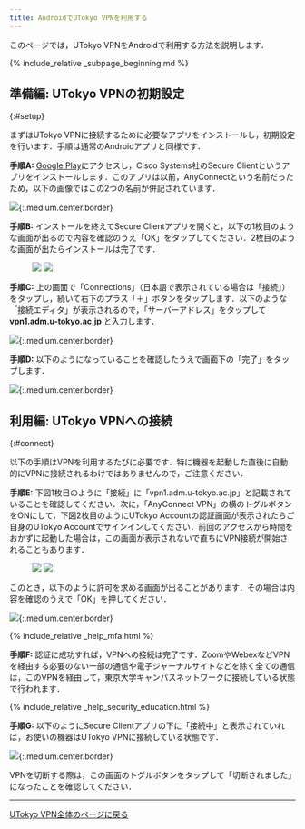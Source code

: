 ```yaml
---
title: AndroidでUTokyo VPNを利用する 
---
```


このページでは，UTokyo VPNをAndroidで利用する方法を説明します．

{% include_relative _subpage_beginning.md %}

## 準備編: UTokyo VPNの初期設定
{:#setup}

まずはUTokyo VPNに接続するために必要なアプリをインストールし，初期設定を行います．手順は通常のAndroidアプリと同様です．

**手順A:** [Google Play](https://play.google.com/store/apps/details?id=com.cisco.anyconnect.vpn.android.avf)にアクセスし，Cisco Systems社のSecure Clientというアプリをインストールします．このアプリは以前，AnyConnectという名前だったため，以下の画像ではこの2つの名前が併記されています．

![](img/android01-play-store.png){:.medium.center.border}

**手順B:** インストールを終えてSecure Clientアプリを開くと，以下の1枚目のような画面が出るので内容を確認のうえ「OK」をタップしてください．2枚目のような画面が出たらインストールは完了です．

<figure class="gallery">
  <img src="img/android02-install-1.png" class="border">
  <img src="img/android03-install-2.png" class="border">
</figure>

**手順C:** 上の画面で「Connections」（日本語で表示されている場合は「接続」）をタップし，続いて右下のプラス「＋」ボタンをタップします．以下のような「接続エディタ」が表示されるので，「サーバーアドレス」をタップして **vpn1.adm.u-tokyo.ac.jp** と入力します．

![](img/android04-connect-editor.png){:.medium.center.border}

**手順D:** 以下のようになっていることを確認したうえで画面下の「完了」をタップします．

![](img/android05-connect-editing.png){:.medium.center.border}

## 利用編: UTokyo VPNへの接続
{:#connect}

以下の手順はVPNを利用するたびに必要です．特に機器を起動した直後に自動的にVPNに接続されるわけではありませんので，ご注意ください．

**手順E:** 下図1枚目のように「接続」に「vpn1.adm.u-tokyo.ac.jp」と記載されていることを確認してください．次に，「AnyConnect VPN」の横のトグルボタンをONにして，下図2枚目のようにUTokyo Accountの認証画面が表示されたらご自身のUTokyo Accountでサインインしてください．前回のアクセスから時間をおかずに起動した場合は，この画面が表示されないで直ちにVPN接続が開始されることもあります．

<figure class="gallery">
  <img src="img/android06-home-finished-setting.png" class="border">
  <img src="img/android07-secure-client-authentication.png" class="border">
</figure>

このとき，以下のように許可を求める画面が出ることがあります．その場合は内容を確認のうえで「OK」を押してください．

![](img/android08-secure-client-verify-window.png){:.medium.center.border}

{% include_relative _help_mfa.html %}

**手順F:** 認証に成功すれば，VPNへの接続は完了です．ZoomやWebexなどVPNを経由する必要のない一部の通信や電子ジャーナルサイトなどを除く全ての通信は，このVPNを経由して，東京大学キャンパスネットワークに接続している状態で行われます．

{% include_relative _help_security_education.html %}

**手順G:** 以下のようにSecure Clientアプリの下に「接続中」と表示されていれば，お使いの機器はUTokyo VPNに接続している状態です．

![](img/android09-secure-client-connecting.png){:.medium.center.border}

VPNを切断する際は，この画面のトグルボタンをタップして「切断されました」になったことを確認してください．

---

[UTokyo VPN全体のページに戻る](.)
